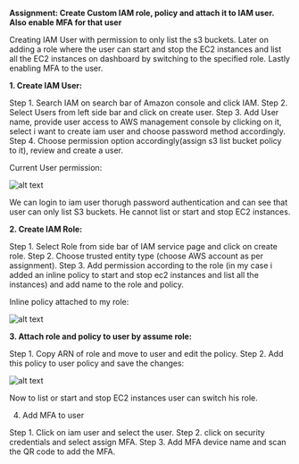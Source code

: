 **Assignment: Create Custom IAM role, policy and attach it to IAM user. Also enable MFA for that user**

Creating IAM User with permission to only list the s3 buckets. Later on adding a role where the user can start and stop the EC2 instances and list all the EC2 instances on dashboard by switching to the specified role. Lastly enabling MFA to the user.

**1. Create IAM User:**

Step 1. Search IAM on search bar of Amazon console and click IAM.
Step 2. Select Users from left side bar and click on create user.
Step 3. Add User name, provide user access to AWS management console by clicking on it, select i want to create iam user and choose password method accordingly.
Step 4. Choose permission option accordingly(assign s3 list bucket policy to it), review and create a user.

Current User permission:

![alt text](image.png)

We can login to iam user thorugh password authentication and can see that user can only list S3 buckets. He cannot list or start and stop EC2 instances.

**2. Create IAM Role:**

Step 1. Select Role from side bar of IAM service page and click on create role.
Step 2. Choose trusted entity type (choose AWS account as per assignment).
Step 3. Add permission according to the role (in my case i added an inline policy to start and stop ec2 instances and list all the instances) and add name to the role and policy.

Inline policy attached to my role:

![alt text](image-1.png)

**3. Attach role and policy to user by assume role:**

Step 1. Copy ARN of role and move to user and edit the policy.
Step 2. Add this policy to user policy and save the changes:

![alt text](image-2.png)


Now to list or start and stop EC2 instances user can switch his role.

4. Add MFA to user

Step 1. Click on iam user and select the user.
Step 2. click on security credentials and select assign MFA.
Step 3. Add MFA device name and scan the QR code to add the MFA.
